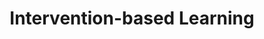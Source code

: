 ---
title: Intervention-based Learning
order: 4
img:
publications:
  - date: 2020-07-01
    img: /assets/images/fire_system_diagram.png
    vid: 
    title: "Fighting Failures with FIRE: Failure Identification to Reduce Expert Burden in Intervention-Based Learning"
    authors: "<b>Trevor Ablett</b>, Filip Maric, and Jonathan Kelly"
    venue: "Technical Report STARS-20-001, July 2020"
    note:
    doi: https://doi.org/10.48550/arXiv.2007.00245
    links:
        preprint: https://arxiv.org/abs/2007.00245
        video: /assets/videos/2020-ablett-fire-supp-vid.mp4
---